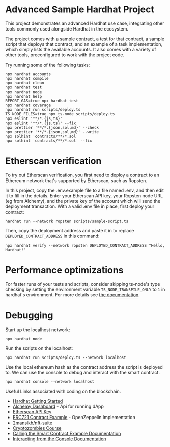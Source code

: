 # Advanced Sample Hardhat Project

This project demonstrates an advanced Hardhat use case, integrating other tools commonly used alongside Hardhat in the ecosystem.

The project comes with a sample contract, a test for that contract, a sample script that deploys that contract, and an example of a task implementation, which simply lists the available accounts. It also comes with a variety of other tools, preconfigured to work with the project code.

Try running some of the following tasks:

```shell
npx hardhat accounts
npx hardhat compile
npx hardhat clean
npx hardhat test
npx hardhat node
npx hardhat help
REPORT_GAS=true npx hardhat test
npx hardhat coverage
npx hardhat run scripts/deploy.ts
TS_NODE_FILES=true npx ts-node scripts/deploy.ts
npx eslint '**/*.{js,ts}'
npx eslint '**/*.{js,ts}' --fix
npx prettier '**/*.{json,sol,md}' --check
npx prettier '**/*.{json,sol,md}' --write
npx solhint 'contracts/**/*.sol'
npx solhint 'contracts/**/*.sol' --fix
```

# Etherscan verification

To try out Etherscan verification, you first need to deploy a contract to an Ethereum network that's supported by Etherscan, such as Ropsten.

In this project, copy the .env.example file to a file named .env, and then edit it to fill in the details. Enter your Etherscan API key, your Ropsten node URL (eg from Alchemy), and the private key of the account which will send the deployment transaction. With a valid .env file in place, first deploy your contract:

```shell
hardhat run --network ropsten scripts/sample-script.ts
```

Then, copy the deployment address and paste it in to replace `DEPLOYED_CONTRACT_ADDRESS` in this command:

```shell
npx hardhat verify --network ropsten DEPLOYED_CONTRACT_ADDRESS "Hello, Hardhat!"
```

# Performance optimizations

For faster runs of your tests and scripts, consider skipping ts-node's type checking by setting the environment variable `TS_NODE_TRANSPILE_ONLY` to `1` in hardhat's environment. For more details see [the documentation](https://hardhat.org/guides/typescript.html#performance-optimizations).

# Debugging

Start up the localhost network:

```
npx hardhat node
```

Run the scripts on the localhost:

```
npx hardhat run scripts/deploy.ts --network localhost
```

Use the local ethereum hash as the contract address the script is deployed to.
We can use the console to debug and interact with the smart contract.

```
npx hardhat console --network localhost
```

Useful Links associated with coding on the blockchain.

- [Hardhat Getting Started](https://hardhat.org/getting-started/)
- [Alchemy Dashboard](https://dashboard.alchemyapi.io/) - Api for running dApp
- [Etherscan API Key](https://etherscan.io/myapikey)
- [ERC721 Contract Example](https://docs.openzeppelin.com/contracts/4.x/erc721) - OpenZeppelin Implementation
- [2manslkh/nft-suite](https://github.com/2manslkh/nft-suite)
- [Cryptozombies Course](https://cryptozombies.io/en/course/)
- [Calling the Smart Contract Example Documentation](https://docs.openzeppelin.com/learn/deploying-and-interacting#calling-the-contract)
- [Interacting from the Console Documentation](https://docs.openzeppelin.com/learn/deploying-and-interacting#interacting-from-the-console)
